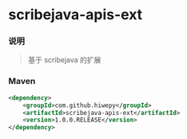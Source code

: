 # scribejava-apis-ext

### 说明

 > 基于 scribejava 的扩展

### Maven

``` xml
<dependency>
	<groupId>com.github.hiwepy</groupId>
	<artifactId>scribejava-apis-ext</artifactId>
	<version>1.0.0.RELEASE</version>
</dependency>
```


